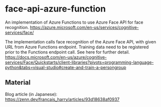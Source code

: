 # face-api-azure-function
An implementation of Azure Functions to use Azure Face API for face recognition.
https://azure.microsoft.com/en-us/services/cognitive-services/face/

The implementation calls face recognition of the Azure Face API, with given URL from Azure Functions endpoint. Training data need to be registered prior to the Functions endpoint call. See here for further detail. https://docs.microsoft.com/en-us/azure/cognitive-services/Face/Quickstarts/client-libraries?pivots=programming-language-python&tabs=visual-studio#create-and-train-a-persongroup

## Material
Blog article (in Japanese): https://zenn.dev/francais_harry/articles/93d18638af0937